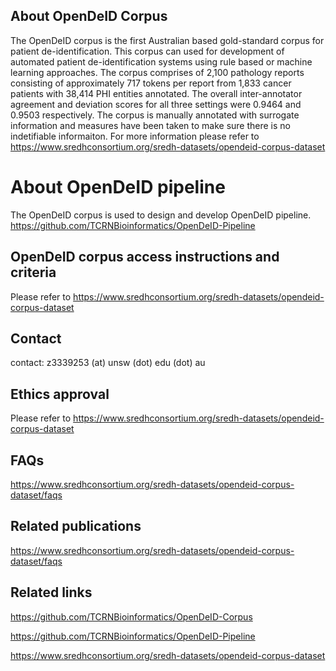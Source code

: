 

## About OpenDeID Corpus

The OpenDeID  corpus is the first Australian based gold-standard corpus for patient de-identification. This corpus can used for development of automated patient de-identification systems using rule based or machine learning approaches. The corpus comprises of 2,100 pathology reports consisting of approximately 717 tokens per report from 1,833 cancer patients with 38,414 PHI entities annotated. The overall inter-annotator agreement and deviation scores for all three settings were 0.9464 and 0.9503 respectively. The corpus is manually annotated with surrogate information and measures have been taken to make sure there is no indetifiable informaiton. For more information please refer to https://www.sredhconsortium.org/sredh-datasets/opendeid-corpus-dataset


# About OpenDeID pipeline

The OpenDeID corpus is used to design and develop OpenDeID pipeline. https://github.com/TCRNBioinformatics/OpenDeID-Pipeline


## OpenDeID corpus access instructions and criteria

Please refer to https://www.sredhconsortium.org/sredh-datasets/opendeid-corpus-dataset

## Contact
contact: z3339253 (at) unsw (dot) edu  (dot) au


## Ethics approval

Please refer to https://www.sredhconsortium.org/sredh-datasets/opendeid-corpus-dataset


## FAQs

https://www.sredhconsortium.org/sredh-datasets/opendeid-corpus-dataset/faqs

## Related publications

https://www.sredhconsortium.org/sredh-datasets/opendeid-corpus-dataset/faqs


## Related links

https://github.com/TCRNBioinformatics/OpenDeID-Corpus

https://github.com/TCRNBioinformatics/OpenDeID-Pipeline

https://www.sredhconsortium.org/sredh-datasets/opendeid-corpus-dataset



